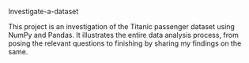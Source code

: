 
Investigate-a-dataset

This project is an investigation of the Titanic passenger dataset using NumPy and Pandas. It illustrates the entire data analysis process, from posing the relevant questions to finishing by sharing my findings on the same.
